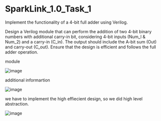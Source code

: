 # SparkLink_1.0_Task_1
Implement the functionality of a 4-bit full adder using Verilog.

Design a Verilog module that can perform the addition of two 4-bit binary numbers with additional carry-in bit, considering 4-bit inputs (Num_l & Num_2) and a carry-in (C_in). The output should include the A-bit sum (Out) and carry-out (C_out). Ensure that the design is efficient and follows the full adder operation.

module

![image](https://github.com/CroosJJSE/SparkLink_1.0_Task_1/assets/141708783/79a91fc3-c83b-4bcf-9909-af3226421eda)

additional informartion

![image](https://github.com/CroosJJSE/SparkLink_1.0_Task_1/assets/141708783/df643a99-9687-4780-8522-60d4ecc9a927)


we have to implement the high effiecient design, so we did high level abstraction.

![image](https://github.com/CroosJJSE/SparkLink_1.0_Task_1/assets/141708783/0f517815-09fe-468b-b589-b4a63b42567a)

